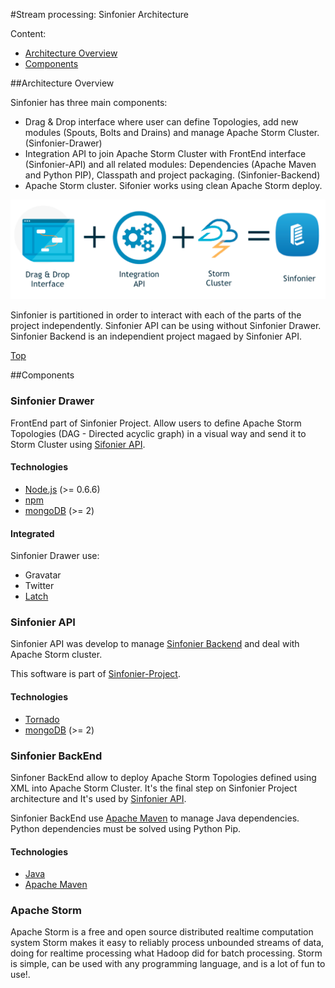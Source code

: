 #<a name="top"></a>Stream processing: Sinfonier Architecture 

Content:<br>

* [Architecture Overview](#section1)
* [Components](#section2)

##<a name="section1"></a>Architecture Overview

Sinfonier has three main components:

* Drag & Drop interface where user can define Topologies, add new modules (Spouts, Bolts and Drains) and manage Apache Storm Cluster. (Sinfonier-Drawer)
* Integration API to join Apache Storm Cluster with FrontEnd interface (Sinfonier-API) and all related modules: Dependencies (Apache Maven and Python PIP), Classpath and project packaging. (Sinfonier-Backend)
* Apache Storm cluster. Sifonier works using clean Apache Storm deploy.

![Figure 1 - Sinfonier Overview](images/sinfonier-overview.png "Figure 1 - Sinfonier Overview")

Sinfonier is partitioned in order to interact with each of the parts of the project independently. Sinfonier API can be using without Sinfonier Drawer. Sinfonier Backend is an independient project magaed by Sinfonier API.

[Top](#top)

##<a name="section2"></a>Components

### Sinfonier Drawer

FrontEnd part of Sinfonier Project. Allow users to define Apache Storm Topologies (DAG - Directed acyclic graph) in a visual way and send it to Storm Cluster using [Sifonier API](https://github.com/sinfonier-project/sinfonier-api).

#### Technologies

* [Node.js](http://nodejs.org/) (>= 0.6.6)
* [npm](http://npmjs.org/)
* [mongoDB](http://www.mongodb.org/) (>= 2)

#### Integrated

Sinfonier Drawer use:

* Gravatar
* Twitter
* [Latch](https://latch.elevenpaths.com/)

### Sinfonier API

Sinfonier API was develop to manage [Sinfonier Backend](https://github.com/sinfonier-project/sinfonier-backend) and deal with Apache Storm cluster. 

This software is part of [Sinfonier-Project](http://sinfonier-project.net).

#### Technologies

* [Tornado](http://www.tornadoweb.org/en/stable/)
* [mongoDB](http://www.mongodb.org/) (>= 2)

### Sinfonier BackEnd

Sinfoner BackEnd allow to deploy Apache Storm Topologies defined using XML into Apache Storm Cluster. It's the final step on Sinfonier Project architecture and It's used by [Sinfonier API](https://github.com/sinfonier-project/sinfonier-api).

Sinfonier BackEnd use [Apache Maven](https://maven.apache.org/) to manage Java dependencies. Python dependencies must be solved using Python Pip.

#### Technologies

* [Java](https://www.java.com/es/download/help/index_installing.xml?j=7)
* [Apache Maven](https://maven.apache.org/)

### Apache Storm

Apache Storm is a free and open source distributed realtime computation system
Storm makes it easy to reliably process unbounded streams of data, doing for realtime processing what Hadoop did for batch processing. Storm is simple, can be used with any programming language, and is a lot of fun to use!.